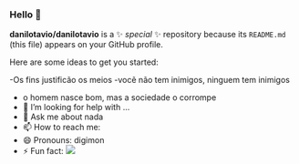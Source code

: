 ### Hello 👋


**danilotavio/danilotavio** is a ✨ _special_ ✨ repository because its `README.md` (this file) appears on your GitHub profile.

Here are some ideas to get you started:

-Os fins justificão os meios
-vocẽ não tem inimigos, ninguem tem inimigos
- o homem nasce bom, mas a sociedade o corrompe
- 🤔 I’m looking for help with ...
- 💬 Ask me about nada
- 📫 How to reach me: 
- 😄 Pronouns: digimon
- ⚡ Fun fact: 
![](https://media.tenor.com/uu_OmP_Fs6oAAAAd/fniaf-fnaf-memes.gif)

